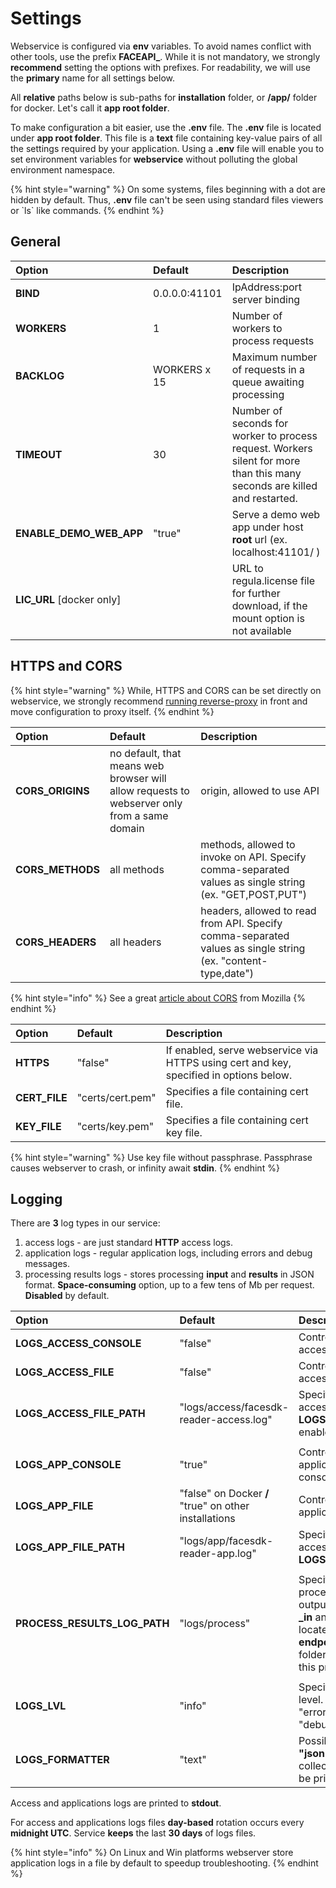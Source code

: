# Settings

Webservice is configured via **env** variables. To avoid names conflict with other tools, use the prefix **FACEAPI\_**. While it is not mandatory, we strongly **recommend** setting the options with prefixes. For readability, we will use the **primary** name for all settings below.

All **relative** paths below is sub-paths for **installation** folder, or **/app/** folder for docker. Let's call it **app root folder**. 

To make configuration a bit easier, use the **.env** file. The **.env** file is located under **app root folder**. This file is a **text** file containing key-value pairs of all the settings required by your application. Using a **.env** file will enable you to set environment variables for **webservice** without polluting the global environment namespace.

{% hint style="warning" %}
On some systems, files beginning with a dot are hidden by default. Thus, **.env** file can't be seen using standard files viewers or \`ls\` like commands.
{% endhint %}

## General

| Option | Default | Description |
| :--- | :--- | :--- |
| **BIND** | 0.0.0.0:41101 | IpAddress:port server binding |
| **WORKERS** | 1 | Number of workers to process requests |
| **BACKLOG** | WORKERS x 15 | Maximum number of requests in a queue awaiting processing |
| **TIMEOUT** | 30 | Number of seconds for worker to process request. Workers silent for more than this many seconds are killed and restarted. |
| **ENABLE\_DEMO\_WEB\_APP** | "true" | Serve a demo web app under host **root** url (ex. localhost:41101/ )  |
| **LIC\_URL** [docker only]| | URL to regula.license file for further download, if the mount option is not available |

## HTTPS and CORS

{% hint style="warning" %}
 While, HTTPS and CORS can be set directly on webservice, we strongly recommend [running reverse-proxy](./general.md#proxy-guard) in front and move configuration to proxy itself.
{% endhint %}

| Option | Default | Description |
| :--- | :--- | :--- |
| **CORS\_ORIGINS** | no default, that means web browser will allow requests to webserver only from a same domain  | origin, allowed to use API |
| **CORS\_METHODS** | all methods  | methods, allowed to invoke on API. Specify comma-separated values as single string (ex. "GET,POST,PUT") |
| **CORS\_HEADERS** | all headers  | headers, allowed to read from API. Specify comma-separated values as single string (ex. "content-type,date") |

{% hint style="info" %}
See a great [article about CORS](https://developer.mozilla.org/en-US/docs/Web/HTTP/CORS) from Mozilla
{% endhint %}

| Option | Default | Description |
| :--- | :--- | :--- |
| **HTTPS** | "false"  | If enabled, serve webservice via HTTPS using cert and key, specified in options below.  |
| **CERT\_FILE** | "certs/cert.pem" | Specifies a file containing cert file. |
| **KEY\_FILE** | "certs/key.pem" | Specifies a file containing cert key file. |

{% hint style="warning" %}
Use key file without passphrase. Passphrase causes webserver to crash, or infinity await **stdin**.
{% endhint %}

## Logging

There are **3** log types in our service:

1. access logs - are just standard **HTTP** access logs.
2. application logs  - regular application logs, including errors and debug messages.
3. processing results logs - stores processing **input** and **results** in JSON format. **Space-consuming** option, up to a few tens of Mb per request. **Disabled** by default.

| Option | Default | Description |
| :--- | :--- | :--- |
| **LOGS\_ACCESS\_CONSOLE** | "false" | Controls whether to print access logs to a console. |
| **LOGS\_ACCESS\_FILE** | "false" | Controls whether to save access logs to a file. |
| **LOGS\_ACCESS\_FILE\_PATH** | "logs/access/facesdk-reader-access.log" | Specifies a file to save access logs if **LOGS\_ACCESS\_FILE** enabled. |
|  |  |  |
| **LOGS\_APP\_CONSOLE** | "true" | Controls whether to print application logs to a console. |
| **LOGS\_APP\_FILE** | "false" on Docker **\/** "true" on other installations | Controls whether to save application logs to a file. |
| **LOGS\_APP\_FILE\_PATH** | "logs/app/facesdk-reader-app.log" | Specifies a file to save access logs if **LOGS\_APP\_FILE** enabled. |
|  |  |  |
| **PROCESS\_RESULTS\_LOG\_PATH** | "logs/process" | Specifies a folder to save processing results. Final output is a two files(with **_in** and **_out** suffixes), located in **endpoint/yyyy/mm/dd/hh** folder under specified in this property path. |
|  |  |  |
| **LOGS\_LVL**  | "info" | Specify application logs level. Possible values: "error", "warn", "info", "debug"  |
| **LOGS\_FORMATTER** | "text" | Possible values: **"text"** / **"json"**. Some log collectors require logs to be printed in json format. |

Access and applications logs are printed to **stdout**.

For access and applications logs files **day-based** rotation occurs every **midnight UTC**. Service **keeps** the last **30 days** of logs files.

{% hint style="info" %}
On Linux and Win platforms webserver store application logs in a file by default to speedup troubleshooting.
{% endhint %}
